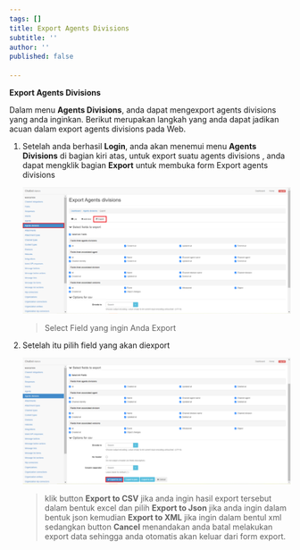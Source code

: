 ```yaml
---
tags: []
title: Export Agents Divisions
subtitle: ''
author: ''
published: false

---
```

**Export Agents Divisions**

Dalam menu **Agents  Divisions**, anda dapat mengexport agents divisions yang anda inginkan. Berikut merupakan langkah yang anda dapat jadikan acuan dalam export agents divisions  pada Web.

1. Setelah anda berhasil **Login**, anda akan menemui menu **Agents Divisions** di bagian kiri atas, untuk export suatu agents divisions , anda dapat mengklik bagian **Export** untuk membuka form Export agents divisions

   ![](/uploads/agentsdivisions2.PNG)

   > Select Field yang ingin Anda Export
2. Setelah itu pilih field yang akan diexport

   ![](/uploads/agentsdivisions3.PNG)

   > klik button **Export to CSV** jika anda ingin hasil export tersebut dalam bentuk excel dan pilih **Export to Json** jika anda ingin dalam bentuk json kemudian **Export to XML** jika ingin dalam bentul xml sedangkan button **Cancel** menandakan anda batal melakukan export data sehingga anda otomatis akan keluar dari form export.